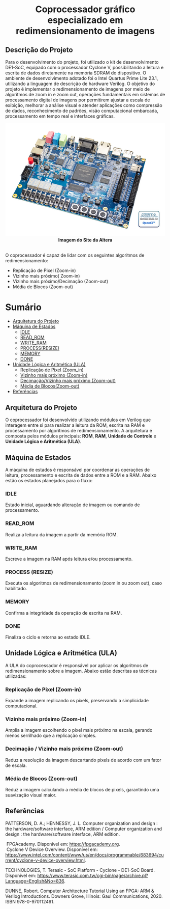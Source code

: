 <h1 align="center">Coprocessador gráfico especializado em redimensionamento de imagens</h1>

<h2>Descrição do Projeto</h2>
<p>
Para o desenvolvimento do projeto, foi utilizado o kit de desenvolvimento DE1-SoC, equipado com o processador Cyclone V, possibilitando a leitura e escrita de dados diretamente na memória SDRAM do dispositivo. O ambiente de desenvolvimento adotado foi o Intel Quartus Prime Lite 23.1, utilizando a linguagem de descrição de hardware Verilog. O objetivo do projeto é implementar o redimensionamento de imagens por meio de algoritmos de zoom in e zoom out, operações fundamentais em sistemas de processamento digital de imagens por permitirem ajustar a escala de exibição, melhorar a análise visual e atender aplicações como compressão de dados, reconhecimento de padrões, visão computacional embarcada, processamento em tempo real e interfaces gráficas.

<div align="center">
    <img src="imagens/placa.jpg"><br>
    <strong>Imagem do Site da Altera</strong><br><br>
</div>

O coprocessador é capaz de lidar com os seguintes algoritmos de redimensionamento: 

* Replicação de Pixel (Zoom-in)
* Vizinho mais próximo( Zoom-in)
* Vizinho mais próximo/Decimação (Zoom-out)
* Média de Blocos (Zoom-out)

Sumário
=================
<!--ts-->   
   * [Arquitetura do Projeto](#arquitetura)
   * [Máquina de Estados](#maquina-de-estados)
      * [IDLE](#idle)
      * [READ_ROM](#read)
      * [WRITE_RAM](#write)
      * [PROCESS(RESIZE)](#resize)
      * [MEMORY](#memory)
      * [DONE](#done)
   * [Unidade Lógica e Aritmética (ULA)](#ula)
      * [Replicação de Pixel (Zoom_in)](#rep_pixel)
      * [Vizinho mais próximo (Zoom-in)](#nn_zoomin)
      * [Decimação/Vizinho mais próximo (Zoom-out)](#dec)
      * [Média de Blocos(Zoom-out)](#media)
   * [Referências](#referencias)

<div>
  <h2 id="arquitetura">Arquitetura do Projeto</h2>
  <p>
  O coprocessador foi desenvolvido utilizando módulos em Verilog que interagem entre si para realizar a leitura da ROM, escrita na RAM e processamento por algoritmos de redimensionamento. A arquitetura é composta pelos módulos principais: <strong>ROM</strong>, <strong>RAM</strong>, <strong>Unidade de Controle</strong> e <strong>Unidade Lógica e Aritmética (ULA)</strong>.
  </p>
</div>

<div>
  <h2 id="maquina-de-estados">Máquina de Estados</h2>
  <p>
  A máquina de estados é responsável por coordenar as operações de leitura, processamento e escrita de dados entre a ROM e a RAM. Abaixo estão os estados planejados para o fluxo:
  </p>

  <h3 id="idle">IDLE</h3>
  <p>Estado inicial, aguardando alteração de imagem ou comando de processamento.</p>

  <h3 id="read">READ_ROM</h3>
  <p>Realiza a leitura da imagem a partir da memória ROM.</p>

  <h3 id="write">WRITE_RAM</h3>
  <p>Escreve a imagem na RAM após leitura e/ou processamento.</p>

  <h3 id="resize">PROCESS (RESIZE)</h3>
  <p>Executa os algoritmos de redimensionamento (zoom in ou zoom out), caso habilitado.</p>

  <h3 id="memory">MEMORY</h3>
  <p>Confirma a integridade da operação de escrita na RAM.</p>

  <h3 id="done">DONE</h3>
  <p>Finaliza o ciclo e retorna ao estado IDLE.</p>
</div>

<div>
  <h2 id="ula">Unidade Lógica e Aritmética (ULA)</h2>
  <p>
  A ULA do coprocessador é responsável por aplicar os algoritmos de redimensionamento sobre a imagem.
  Abaixo estão descritas as técnicas utilizadas:
  </p>

  <h3 id="rep_pixel">Replicação de Pixel (Zoom-in)</h3>
  <p>Expande a imagem replicando os pixels, preservando a simplicidade computacional.</p>

  <h3 id="nn_zoomin">Vizinho mais próximo (Zoom-in)</h3>
  <p>Amplia a imagem escolhendo o pixel mais próximo na escala, gerando menos serrilhado que a replicação simples.</p>

  <h3 id="dec">Decimação / Vizinho mais próximo (Zoom-out)</h3>
  <p>Reduz a resolução da imagem descartando pixels de acordo com um fator de escala.</p>

  <h3 id="media">Média de Blocos (Zoom-out)</h3>
  <p>Reduz a imagem calculando a média de blocos de pixels, garantindo uma suavização visual maior.</p>
</div>


</div>

<div>
  <h2 id="referencias">Referências</h2>
  PATTERSON, D. A.; HENNESSY, J. L. Computer organization and design : the hardware/software interface, ARM edition / Computer organization and design : the hardware/software interface, ARM edition.<br>
  
‌  FPGAcademy. Disponível em: <https://fpgacademy.org>.<br>
‌
  Cyclone V Device Overview. Disponível em: <https://www.intel.com/content/www/us/en/docs/programmable/683694/current/cyclone-v-device-overview.html>.<br>

  TECHNOLOGIES, T. Terasic - SoC Platform - Cyclone - DE1-SoC Board. Disponível em: <https://www.terasic.com.tw/cgi-bin/page/archive.pl?Language=English&No=836>.<br>

  DUNNE, Robert. Computer Architecture Tutorial Using an FPGA: ARM & Verilog Introductions. Downers Grove, Illinois: Gaul Communications, 2020. ISBN 978-0-970112491.<br>

</div>

